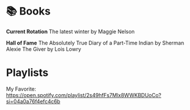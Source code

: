 # 📚 Books
**Current Rotation**
The latest winter by Maggie Nelson

**Hall of Fame**
The Absolutely True Diary of a Part-Time Indian by Sherman Alexie
The Giver by Lois Lowry 

# Playlists
My Favorite: https://open.spotify.com/playlist/2s49hfFs7Mlx8WWKBDUoCo?si=04a0a76f4efc4c6b